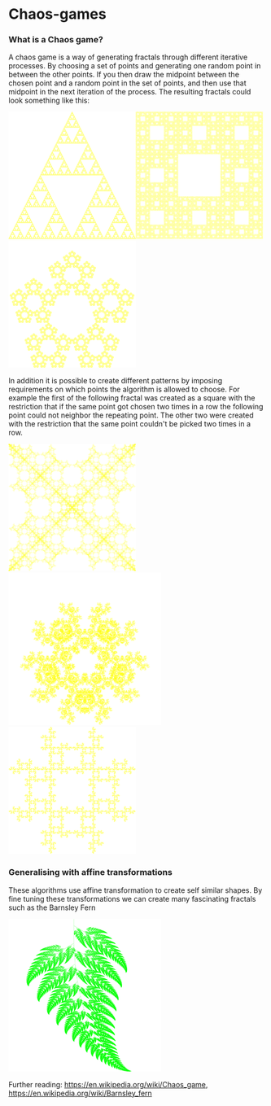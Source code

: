 # Chaos-games

### What is a Chaos game?

A chaos game is a way of generating fractals through different iterative processes. By choosing a set of points and generating one random point in between the other points. If you then draw the midpoint between the chosen point and a random point in the set of points, and then use that midpoint in the next iteration of the process. The resulting fractals could look something like this:

<img src="images/ChaosGameFractal_Triangle_2000x2000-50.png" width="250"><img src="images/ChaosGameFractal_Square+Midpoints_2000x2000-66.png" width="250"><img src="images/ChaosGameFractal_Pentagon_2000x2000-61.png" width="250">

In addition it is possible to create different patterns by imposing requirements on which points the algorithm is allowed to choose. For example the first of the following fractal was created as a square with the restriction that if the same point got chosen two times in a row the following point could not neighbor the repeating point. The other two were created with the restriction that the same point couldn't be picked two times in a row.

<img src="images/ChaosGameFractal_Square_TwoInRowNotNeighbor_2000x2000-50.png" width="250"><img src="images/ChaosGameFractal_Pentagon_NotLastCorner_2000x2000-50.png" width="300"><img src="images/ChaosGameFractal_Square_NotLastCorner_2000x2000-50.png" width="250">

### Generalising with affine transformations
These algorithms use affine transformation to create self similar shapes. By fine tuning these transformations we can create many fascinating fractals such as the Barnsley Fern 

<img src = "images/BarnsleyFern.png" width=300>

Further reading: 
https://en.wikipedia.org/wiki/Chaos_game,
https://en.wikipedia.org/wiki/Barnsley_fern

